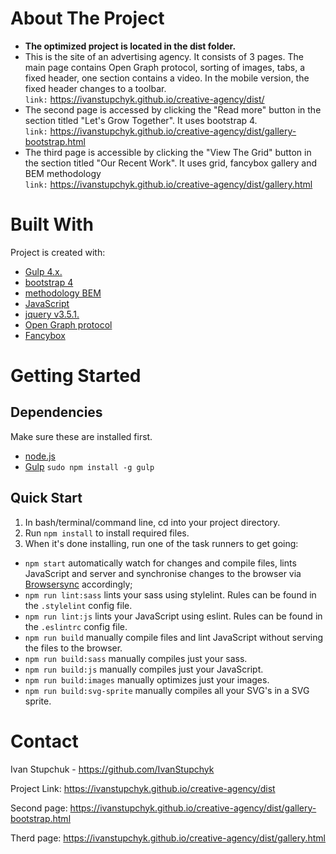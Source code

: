 
About The Project
===========
* **The optimized project is located in the dist folder.**
* This is the site of an advertising agency. It consists of 3 pages. The main page contains Open Graph protocol, sorting of images, tabs, a fixed header, one section contains a video.
In the mobile version, the fixed header changes to a toolbar.  
   `link:` https://ivanstupchyk.github.io/creative-agency/dist/
* The second page is accessed by clicking the "Read more" button in the section titled "Let's Grow Together". It uses bootstrap 4.  
   `link:` https://ivanstupchyk.github.io/creative-agency/dist/gallery-bootstrap.html
* The third page is accessible by clicking the "View The Grid" button in the section titled "Our Recent Work". It uses grid, fancybox gallery and BEM methodology  
   `link:` https://ivanstupchyk.github.io/creative-agency/dist/gallery.html

Built With
==========
Project is created with:
* [Gulp 4.x.](https://gulpjs.com/)
* [bootstrap 4](https://getbootstrap.com/)
* [methodology BEM](https://ru.bem.info/methodology/)
* [JavaScript](https://en.wikipedia.org/wiki/JavaScript)
* [jquery v3.5.1.](https://jquery.com/)
* [Open Graph protocol](https://ogp.me/)
* [Fancybox](https://fancyapps.com/fancybox/3/)


Getting Started
===============
## Dependencies
Make sure these are installed first.

* [node.js](https://nodejs.org/en/)
* [Gulp](https://gulpjs.com/) `sudo npm install -g gulp`

## Quick Start
1. In bash/terminal/command line, cd into your project directory.
2. Run `npm install` to install required files.
3. When it's done installing, run one of the task runners to get going:
* `npm start` automatically watch for changes and compile files, lints JavaScript and server and synchronise changes to the browser via [Browsersync](https://www.browsersync.io/accordingly) accordingly;
* `npm run lint:sass` lints your sass using stylelint. Rules can be found in the `.stylelint` config file.
* `npm run lint:js` lints your JavaScript using eslint. Rules can be found in the `.eslintrc` config file.
* `npm run build` manually compile files and lint JavaScript without serving the files to the browser.
* `npm run build:sass` manually compiles just your sass.
* `npm run build:js` manually compiles just your JavaScript.
* `npm run build:images` manually optimizes just your images.
* `npm run build:svg-sprite` manually compiles all your SVG's in a SVG sprite.

Contact
======
Ivan Stupchuk - https://github.com/IvanStupchyk 

Project Link: https://ivanstupchyk.github.io/creative-agency/dist

Second page: https://ivanstupchyk.github.io/creative-agency/dist/gallery-bootstrap.html

Therd page: https://ivanstupchyk.github.io/creative-agency/dist/gallery.html

